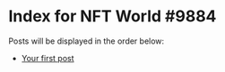 # Index for NFT World #9884
Posts will be displayed in the order below:

- [Your first post](./001-first.md)

